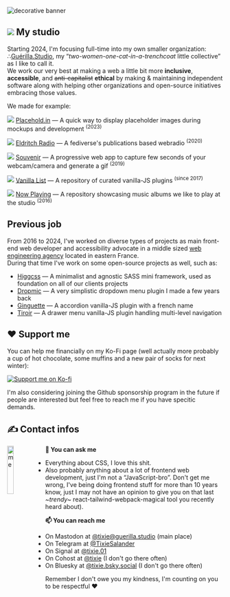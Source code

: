 
![decorative banner](https://user-images.githubusercontent.com/2143796/190797847-5bf55b56-cab2-4e51-9011-4f37874d54b9.png)

## ![](https://github.com/TixieSalander/TixieSalander/assets/2143796/82e3f778-cbcf-41a1-b129-86e68e9bec69) My studio
Starting 2024, I'm focusing full-time into my own smaller organization: ∴[Guérilla.Studio](https://github.com/GuerillaHQ), my “*two-women-one-cat-in-a-trenchcoat* little collective” as I like to call it. \
We work our very best at making a web a little bit more **inclusive**, **accessible**, and ~~anti-capitalist~~ **ethical** by making & maintaining independent software along with helping other organizations and open-source initiatives embracing those values.

We made for example:

![](https://github.com/TixieSalander/TixieSalander/assets/2143796/ef5f5e44-f13b-4f1b-9913-8a3960d868d3)
[Placehold.in](https://github.com/GuerillaHQ/placehold.in) — A quick way to display placeholder images during mockups and development <sup>(2023)</sup>

![](https://user-images.githubusercontent.com/2143796/190781008-2ef4009d-688f-4c3a-a8ab-8c2a831ebc4b.png)
[Eldritch Radio](https://github.com/EldritchCafe/radio) — A fediverse's publications based webradio <sup>(2020)</sup>

![](https://user-images.githubusercontent.com/2143796/190781039-9961c51a-0450-4a1c-a288-4c4abf5c3caa.png)
[Souvenir](https://github.com/GuerillaHQ/souvenir) — A progressive web app to capture few seconds of your webcam/camera and generate a gif <sup>(2019)</sup>

![](https://user-images.githubusercontent.com/2143796/190781052-c38c6afc-872a-43c6-91dd-462e5cc2891f.png)
[Vanilla List](https://github.com/GuerillaHQ/vanillalist) — A repository of curated vanilla-JS plugins <sup>(since 2017)</sup>

![](https://user-images.githubusercontent.com/2143796/190786370-25533da9-39a5-4238-9e28-06f3476e794c.png)
[Now Playing](https://github.com/GuerillaHQ/now-playing) — A repository showcasing music albums we like to play at the studio <sup>(2016)</sup>


## Previous job
From 2016 to 2024, I've worked on diverse types of projects as main front-end web developer and accessibility advocate in a middle sized [web engineering agency](https://github.com/agence-webup) located in eastern France. \
During that time I've work on some open-source projects as well, such as:
  - [Higgcss](https://github.com/robinparisi/higgcss) — A minimalist and agnostic SASS mini framework, used as foundation on all of our clients projects
  - [Dropmic](https://github.com/agence-webup/dropmic) — A very simplistic dropdown menu plugin I made a few years back
  - [Ginguette](https://github.com/agence-webup/guinguette) — A accordion vanilla-JS plugin with a french name
  - [Tiroir](https://github.com/agence-webup/tiroir) — A drawer menu vanilla-JS plugin handling multi-level navigation


## ❤️ Support me

You can help me financially on my Ko-Fi page (well actually more probably a cup of hot chocolate, some muffins and a new pair of socks for next winter):

[![Support me on Ko-fi](https://www.ko-fi.com/img/githubbutton_sm.svg)](https://ko-fi.com/tixie_)


I'm also considering joining the Github sponsorship program in the future if people are interested but feel free to reach me if you have specitic demands.

## ✍️ Contact infos

<img src="https://github.com/TixieSalander/TixieSalander/assets/2143796/c3a71618-7fe5-489a-8e90-10498715acf6" alt="me" width="17%" style="max-width: 50vw; height: auto; aspect-ratio: 542 / 1177;" align="left">

**💬 You can ask me**

- Everything about CSS, I love this shit.
- Also probably anything about a lot of frontend web development, just I'm not a “JavaScript-bro”. Don't get me wrong, I've being doing frontend stuff for more than 10 years know, just I may not have an opinion to give you on that last *\~trendy\~* react-tailwind-webpack-magical tool you recently heard about).



**📫 You can reach me**

- On Mastodon at [@tixie@guerilla.studio](https://guerilla.studio/@tixie) (main place)
- On Telegram at [@TixieSalander](https://t.me/TixieSalander)
- On Signal at [@tixie.01](https://signal.me/#eu/qGlr+dGbzAbCqNNnTyAw26QeMVj1cNnw5G2kDAhKMPY3nFyqHxpC3bVGHpUgkYUE)
- On Cohost at [@tixie](https://cohost.org/tixie) (I don't go there often)
- On Bluesky at [@tixie.bsky.social](https://bsky.app/profile/tixie.bsky.social) (I don't go there often)


Remember I don't owe you my kindness, I'm counting on you to be respectful ❤️

<br clear="left"/>

